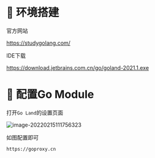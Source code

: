 #  🍎 环境搭建

官方网站

https://studygolang.com/

IDE下载

https://download.jetbrains.com.cn/go/goland-2021.1.exe

# 🍎  配置Go Module

打开`Go Land`的设置页面

![image-20220215111756323](images/image-20220215111756323.png)

如图配置即可

```
https://goproxy.cn
```